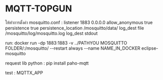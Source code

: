 ﻿# MQTT-TOPGUN
 
ให้ทำการตั้งค่า mosquitto.conf :
    listener 1883 0.0.0.0
    allow_anonymous true
    persistence true
    persistence_location /mosquitto/data/
    log_dest file /mosquitto/log/mosquitto.log
    log_dest stdout

run:
docker run -dp 1883:1883 -v ../PATHYOU MOSQUITTO FOLDER/:/mosquitto/ --restart always --name NAME_IN_DOCKER eclipse-mosquitto

request lib python :
pip install paho-mqtt

test : MQTTX_APP
